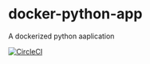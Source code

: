 # docker-python-app
A dockerized python aaplication

[![CircleCI](https://circleci.com/gh/Yatharth0045/docker-python-app.svg?style=svg)](https://circleci.com/gh/Yatharth0045/docker-python-app)